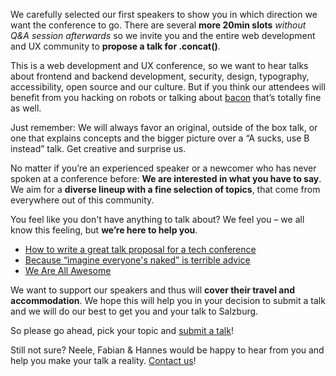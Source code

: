 We carefully selected our first speakers to show you in which direction we want the conference to go. There are several **more 20min slots** *without Q&A session afterwards* so we invite you and the entire web development and UX community to **propose a talk for .concat()**.

This is a web development and UX conference, so we want to hear talks about frontend and backend development, security, design, typography, accessibility, open source and our culture.
But if you think our attendees will benefit from you hacking on robots or talking about [bacon](https://www.youtube.com/watch?v=tRVUKCQw7qU) that’s totally fine as well. 

Just remember: We will always favor an original, outside of the box talk, or one that explains concepts and the bigger picture over a “A sucks, use B instead” talk. Get creative and surprise us.

No matter if you’re an experienced speaker or a newcomer who has never spoken at a conference before: **We are interested in what you have to say**. We aim for a **diverse lineup with a fine selection of topics**, that come from everywhere out of this community.

You feel like you don't have anything to talk about? We feel you – we all know this feeling, but **we’re here to help you**.

* [How to write a great talk proposal for a tech conference](http://2014.cssconf.eu/news/how-to-write-a-great-talk-proposal-for-a-tech)
* [Because “imagine everyone's naked” is terrible advice](http://speaking.io/)
* [We Are All Awesome](http://weareallaweso.me/)

We want to support our speakers and thus will **cover their travel and accommodation**. We hope this will help you in your decision to submit a talk and we will do our best to get you and your talk to Salzburg.

So please go ahead, pick your topic and [submit a talk](https://docs.google.com/forms/d/e/1FAIpQLScsqaGmwRfMLFbImrCuB_-r09KIV6AgC5LMQFf64V53OAEuVw/viewform)!

Still not sure? Neele, Fabian & Hannes would be happy to hear from you and help you make your talk a reality. [Contact us](mailto:talks@conc.at)!
